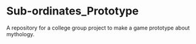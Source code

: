 # Sub-ordinates_Prototype
A repository for a college group project to make a game prototype about mythology.
